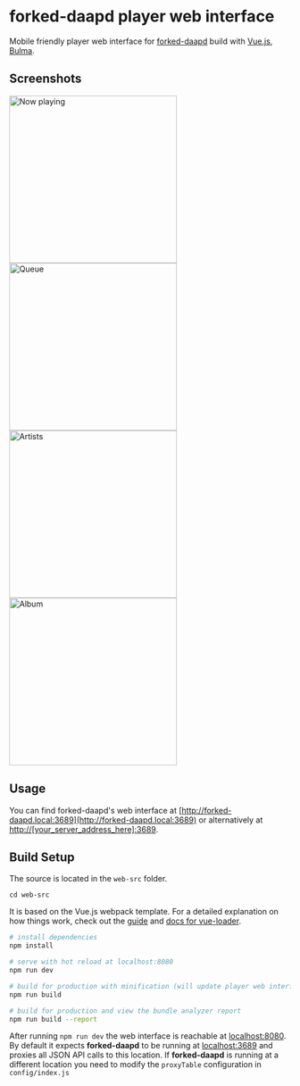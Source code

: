 # forked-daapd player web interface

Mobile friendly player web interface for [forked-daapd](http://owntone.github.io/forked-daapd/) build with [Vue.js](https://vuejs.org), [Bulma](http://bulma.io).

## Screenshots

<img src="screenshots/Screenshot-now-playing.png" width="300" alt="Now playing"> <img src="screenshots/Screenshot-queue.png" width="300" alt="Queue"> <img src="screenshots/Screenshot-artists.png" width="300" alt="Artists"> <img src="screenshots/Screenshot-album.png" width="300" alt="Album">


## Usage

You can find forked-daapd's web interface at [http://forked-daapd.local:3689](http://forked-daapd.local:3689)
or alternatively at [http://[your_server_address_here]:3689](http://[your_server_address_here]:3689).


## Build Setup

The source is located in the `web-src` folder.

```
cd web-src
```

It is based on the Vue.js webpack template. For a detailed explanation on how things work, check out the [guide](http://vuejs-templates.github.io/webpack/) and [docs for vue-loader](http://vuejs.github.io/vue-loader).

``` bash
# install dependencies
npm install

# serve with hot reload at localhost:8080
npm run dev

# build for production with minification (will update player web interface in "../htdocs")
npm run build

# build for production and view the bundle analyzer report
npm run build --report
```

After running `npm run dev` the web interface is reachable at [localhost:8080](http://localhost:8080). By default it expects **forked-daapd** to be running at [localhost:3689](http://localhost:3689) and proxies all JSON API calls to this location. If **forked-daapd** is running at a different location you need to modify the `proxyTable` configuration in `config/index.js`
